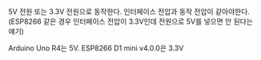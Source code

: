 
5V 전원 또는 3.3V 전원으로 동작한다.
인터페이스 전압과 동작 전압이 같아야한다.
(ESP8266 같은 경우 인터페이스 전압이 3.3V인데 전원으로 5V를 넣으면 안 된다는 얘기)

Arduino Uno R4는 5V.
ESP8266 D1 mini v4.0.0은 3.3V
